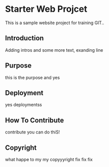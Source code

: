# Starter Web Projcet
This is a sample website project for training GIT..

## Introduction

Adding intros and some more text, exanding line 
 
## Purpose

this is the purpose and yes

## Deployment

yes deploymentss

## How To Contribute

contribute you can do thiS!

## Copyright

what happe to my my copyyyright fix fix fix
